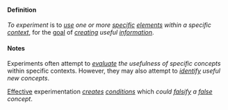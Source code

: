 #### Definition

*To experiment* is to *[use](https://github.com/gcassel/Modular-Organization-Terminology/blob/master/terms/use.md) one or more [specific](https://github.com/gcassel/Modular-Organization-Terminology/blob/master/terms/specific.md) [elements](https://github.com/gcassel/Modular-Organization-Terminology/blob/master/terms/element.md) within a specific [context](https://github.com/gcassel/Modular-Organization-Terminology/blob/master/terms/context.md)*, for the [goal](https://github.com/gcassel/Modular-Organization-Terminology/blob/master/terms/goal.md) of *[creating](https://github.com/gcassel/Modular-Organization-Terminology/blob/master/terms/create.md) useful [information](https://github.com/gcassel/Modular-Organization-Terminology/blob/master/terms/information.md)*.

#### Notes
		
Experiments often attempt to *[evaluate](https://github.com/gcassel/Modular-Organization-Terminology/blob/master/terms/value.md) the usefulness of specific concepts* within specific contexts.  However, they may also attempt to *[identify](https://github.com/gcassel/Modular-Organization-Terminology/blob/master/terms/identify.md) useful new concepts*.

[Effective](https://github.com/gcassel/Modular-Organization-Terminology/blob/master/terms/effective.md) experimentation *[creates](https://github.com/gcassel/Modular-Organization-Terminology/blob/master/terms/create.md) [conditions](https://github.com/gcassel/Modular-Organization-Terminology/blob/master/terms/status.md)* which *could [falsify](https://github.com/gcassel/Modular-Organization-Terminology/blob/master/terms/contradict.md) a [false](https://github.com/gcassel/Modular-Organization-Terminology/blob/master/terms/false.md) concept*.
